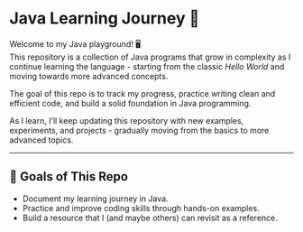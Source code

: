 # Java Learning Journey 🚀

Welcome to my Java playground! 🖥️  
This repository is a collection of Java programs that grow in complexity as I continue learning the language - starting from the classic *Hello World* and moving towards more advanced concepts.

The goal of this repo is to track my progress, practice writing clean and efficient code, and build a solid foundation in Java programming.

As I learn, I’ll keep updating this repository with new examples, experiments, and projects - gradually moving from the basics to more advanced topics.

---

## 🎯 Goals of This Repo

- Document my learning journey in Java.  
- Practice and improve coding skills through hands-on examples.  
- Build a resource that I (and maybe others) can revisit as a reference.  
